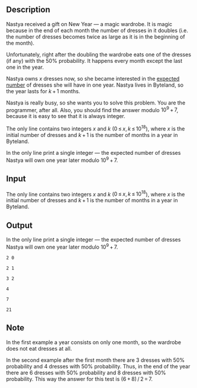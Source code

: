 ## Description

<div><p>Nastya received a gift on New Year&nbsp;— a magic wardrobe. It is magic because in the end of each month the number of dresses in it doubles (i.e. the number of dresses becomes twice as large as it is in the beginning of the month).</p><p>Unfortunately, right after the doubling the wardrobe eats one of the dresses (if any) with the <span class="tex-span">50%</span> probability. It happens every month except the last one in the year. </p><p>Nastya owns <span class="tex-span"><i>x</i></span> dresses now, so she became interested in the <a href="https://en.wikipedia.org/wiki/Expected_value">expected number</a> of dresses she will have in one year. Nastya lives in Byteland, so the year lasts for <span class="tex-span"><i>k</i> + 1</span> months.</p><p>Nastya is really busy, so she wants you to solve this problem. You are the programmer, after all. Also, you should find the answer modulo <span class="tex-span">10<sup class="upper-index">9</sup> + 7</span>, because it is easy to see that it is always integer.</p></div><div class="input-specification"><p>The only line contains two integers <span class="tex-span"><i>x</i></span> and <span class="tex-span"><i>k</i></span> (<span class="tex-span">0 ≤ <i>x</i>, <i>k</i> ≤ 10<sup class="upper-index">18</sup></span>), where <span class="tex-span"><i>x</i></span> is the initial number of dresses and <span class="tex-span"><i>k</i> + 1</span> is the number of months in a year in Byteland.</p></div><div class="output-specification"><p>In the only line print a single integer&nbsp;— the expected number of dresses Nastya will own one year later modulo <span class="tex-span">10<sup class="upper-index">9</sup> + 7</span>.</p></div>

## Input

<p>The only line contains two integers <span class="tex-span"><i>x</i></span> and <span class="tex-span"><i>k</i></span> (<span class="tex-span">0 ≤ <i>x</i>, <i>k</i> ≤ 10<sup class="upper-index">18</sup></span>), where <span class="tex-span"><i>x</i></span> is the initial number of dresses and <span class="tex-span"><i>k</i> + 1</span> is the number of months in a year in Byteland.</p>

## Output

<p>In the only line print a single integer&nbsp;— the expected number of dresses Nastya will own one year later modulo <span class="tex-span">10<sup class="upper-index">9</sup> + 7</span>.</p>





```input1
2 0

```




```input2
2 1

```




```input3
3 2

```




```output1
4

```




```output2
7

```




```output3
21

```



## Note

<p>In the first example a year consists on only one month, so the wardrobe does not eat dresses at all.</p><p>In the second example after the first month there are <span class="tex-span">3</span> dresses with <span class="tex-span">50%</span> probability and <span class="tex-span">4</span> dresses with <span class="tex-span">50%</span> probability. Thus, in the end of the year there are <span class="tex-span">6</span> dresses with <span class="tex-span">50%</span> probability and <span class="tex-span">8</span> dresses with <span class="tex-span">50%</span> probability. This way the answer for this test is <span class="tex-span">(6 + 8) / 2 = 7</span>.</p>
